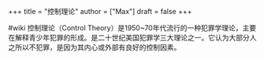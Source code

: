 +++
title = "控制理论"
author = ["Max"]
draft = false
+++

\#wiki
控制理论（Control Theory）是1950~70年代流行的一种犯罪学理论，主要在解释青少年犯罪的形成。是二十世纪美国犯罪学三大理论之一。它认为大部分人之所以不犯罪，是因为其内心或外部有良好的控制因素。
